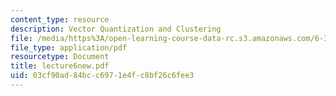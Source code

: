 ```yaml
---
content_type: resource
description: Vector Quantization and Clustering
file: /media/https%3A/open-learning-course-data-rc.s3.amazonaws.com/6-345-automatic-speech-recognition-spring-2003/03cf90ad84bcc6971e4fc8bf26c6fee3_lecture6new.pdf
file_type: application/pdf
resourcetype: Document
title: lecture6new.pdf
uid: 03cf90ad-84bc-c697-1e4f-c8bf26c6fee3
---
```

